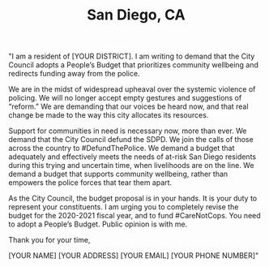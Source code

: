 ---
title: San Diego, CA
permalink: "/sandiego"
name: Letter to Mayor and Council Members
state: CA
city: San Diego
layout: email
recipients:
- kevinfaulconer@sandiego.gov
- barbarabry@sandiego.gov
- jennifercampbell@sandiego.gov
- christopherward@sandiego.gov
- monicamontgomery@sandiego.gov
- markkersey@sandiego.gov
- chriscate@sandiego.gov
- scottsherman@sandiego.gov
- vivianmoreno@sandiego.gov
- georgettegomez@sandiego.gov
subject: San Diego demands a People's Budget
body: |
    "I am a resident of [YOUR DISTRICT]. I am writing to demand that the City Council adopts a People’s Budget that prioritizes community wellbeing and redirects funding away from the police.

    We are in the midst of widespread upheaval over the systemic violence of policing. We will no longer accept empty gestures and suggestions of “reform.” We are demanding that our voices be heard now, and that real change be made to the way this city allocates its resources.

    Support for communities in need is necessary now, more than ever. We demand that the City Council defund the SDPD. We join the calls of those across the country to #DefundThePolice. We demand a budget that adequately and effectively meets the needs of at-risk San Diego residents during this trying and uncertain time, when livelihoods are on the line. We demand a budget that supports community wellbeing, rather than empowers the police forces that tear them apart.

    As the City Council, the budget proposal is in your hands. It is your duty to represent your constituents. I am urging you to completely revise the budget for the 2020-2021 fiscal year, and to fund #CareNotCops. You need to adopt a People’s Budget. Public opinion is with me.

    Thank you for your time,

    [YOUR NAME]
    [YOUR ADDRESS]
    [YOUR EMAIL]
    [YOUR PHONE NUMBER]"
---